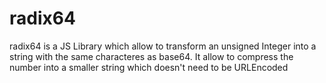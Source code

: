 radix64
=======

radix64 is a JS Library which allow to transform an unsigned Integer into a string with the same characteres as base64.
It allow to compress the number into a smaller string which doesn't need to be URLEncoded

